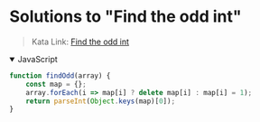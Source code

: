 # Solutions to "Find the odd int"

> Kata Link: [Find the odd int](https://www.codewars.com/kata/54da5a58ea159efa38000836)

<details open>
<summary>JavaScript</summary>
<p>

```js
function findOdd(array) {
    const map = {};
    array.forEach(i => map[i] ? delete map[i] : map[i] = 1);
    return parseInt(Object.keys(map)[0]);
}
```

</p>
</details>
